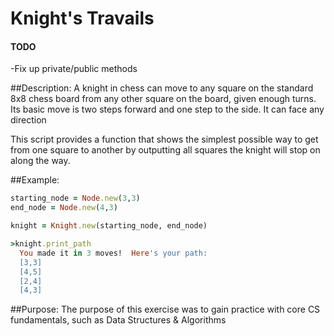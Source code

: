 # Knight's Travails

#### TODO
-Fix up private/public methods

##Description:
A knight in chess can move to any square on the standard 8x8 chess board from any other square on the board, given enough turns. Its basic move is two steps forward and one step to the side. It can face any direction

This script provides a function that shows the simplest possible way to get from one square to another by outputting all squares the knight will stop on along the way.


##Example:

```ruby
starting_node = Node.new(3,3)
end_node = Node.new(4,3)

knight = Knight.new(starting_node, end_node)

>knight.print_path
  You made it in 3 moves!  Here's your path:
  [3,3]
  [4,5]
  [2,4]
  [4,3]
```


##Purpose:
The purpose of this exercise was to gain practice with core CS fundamentals, such as Data Structures & Algorithms
